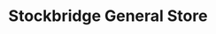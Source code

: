 ---
title: "Stockbridge General Store"
url: /stockbridge/stockbridge-general-store/
shop: general
---